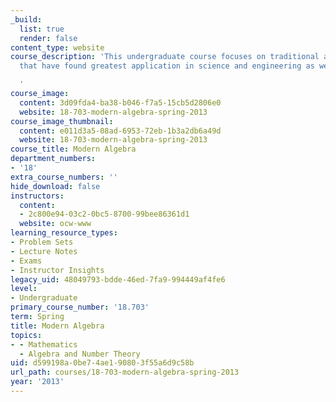 ```yaml
---
_build:
  list: true
  render: false
content_type: website
course_description: 'This undergraduate course focuses on traditional algebra topics
  that have found greatest application in science and engineering as well as in mathematics.

  '
course_image:
  content: 3d09fda4-ba38-b046-f7a5-15cb5d2806e0
  website: 18-703-modern-algebra-spring-2013
course_image_thumbnail:
  content: e011d3a5-08ad-6953-72eb-1b3a2db6a49d
  website: 18-703-modern-algebra-spring-2013
course_title: Modern Algebra
department_numbers:
- '18'
extra_course_numbers: ''
hide_download: false
instructors:
  content:
  - 2c800e94-03c2-0bc5-8700-99bee86361d1
  website: ocw-www
learning_resource_types:
- Problem Sets
- Lecture Notes
- Exams
- Instructor Insights
legacy_uid: 48049793-bdde-46ed-7fa9-994449af4fe6
level:
- Undergraduate
primary_course_number: '18.703'
term: Spring
title: Modern Algebra
topics:
- - Mathematics
  - Algebra and Number Theory
uid: d599198a-0be7-4ae1-9080-3f55a6d9c58b
url_path: courses/18-703-modern-algebra-spring-2013
year: '2013'
---
```

